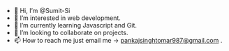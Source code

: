 - 👋 Hi, I’m @Sumit-Si
- 👀 I’m interested in web development.
- 🌱 I’m currently learning Javascript and Git.
- 💞️ I’m looking to collaborate on projects. 
- 📫 How to reach me just email me ->  pankajsinghtomar987@gmail.com . 

<!---
Sumit-Si/Sumit-Si is a ✨ special ✨ repository because its `README.md` (this file) appears on your GitHub profile.
You can click the Preview link to take a look at your changes.
--->
